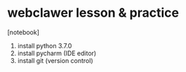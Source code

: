 # webclawer lesson & practice
[notebook]
1. install python 3.7.0
2. install pycharm  (IDE editor)
3. install git (version control)
